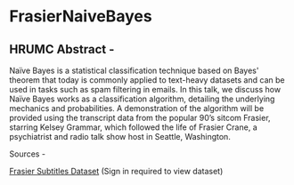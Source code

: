 # FrasierNaiveBayes

## HRUMC Abstract -
Naïve Bayes is a statistical classification technique based on Bayes' theorem that today is commonly applied to text-heavy datasets and can be used in tasks such as spam filtering in emails. In this talk, we discuss how Naïve Bayes works as a classification algorithm, detailing the underlying mechanics and probabilities. A demonstration of the algorithm will be provided using the transcript data from the popular 90’s sitcom Frasier, starring Kelsey Grammar, which followed the life of Frasier Crane, a psychiatrist and radio talk show host in Seattle, Washington.

Sources - 

[Frasier Subtitles Dataset](https://data.world/chipoglesby/frasier-crane-television-transcripts) (Sign in required to view dataset)
